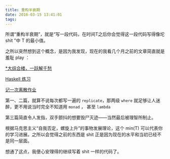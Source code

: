 ```yaml
---
title: 重构半衰期
date: 2016-03-15 13:41:01
tags:
---
```

所谓“重构半衰期”，就是“写一段代码，在时间T之后你会觉得这一段代码写得像坨 shit ”中 T 的最小值。

之所以突然想到这个概念，是因为我发现，现在的我看几个月之前的文章简直就是羞耻 play ：

[*大综合楼，一跃解千愁](/article/56462b7f149b44851f0e03a7)

[Haskell 练习](/article/561d28e92da1ec4753e8a5b6)

[记一次离散作业](/article/5606d46dc8cf12e30db29d49)

第一、二篇，就算不说每次都写一遍的 `replicate`，那两级 `where` 就足够让人迷醉，更不用说当时完全不知道用 `monad` ， 甚至 `lambda`

第三篇简直令人发指，双手颤抖的想要毁尸灭迹——当然最后被理智所制止。

根据马克思主义“自我否定，螺旋上升”的事物发展理论，这个 min(T) 可以代表你的学习进展。之所以会觉得之前的东西是 shit 正是因为现在的水平和当初已经不是同一层面。

想通了这点，我便心安理得的继续写着 shit 一样的代码了。